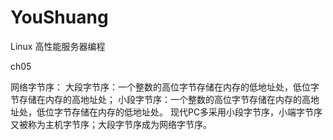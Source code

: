 # YouShuang
Linux 高性能服务器编程

ch05

网络字节序：
    大段字节序：一个整数的高位字节存储在内存的低地址处，低位字节存储在内存的高地址处；
    小段字节序：一个整数的高位字节存储在内存的高地址处，低位字节存储在内存的低地址处。
    现代PC多采用小段字节序，小端字节序又被称为主机字节序；大段字节序成为网络字节序。